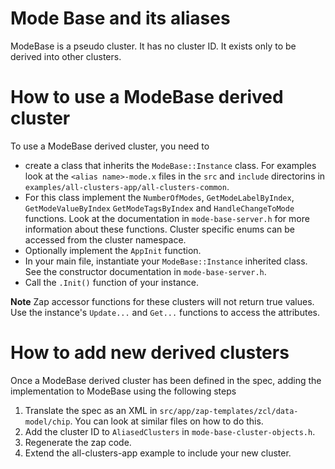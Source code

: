 # Mode Base and its aliases

ModeBase is a pseudo cluster. It has no cluster ID. It exists only to be derived into other clusters.

# How to use a ModeBase derived cluster

To use a ModeBase derived cluster, you need to
* create a class that inherits the `ModeBase::Instance` class. For examples look at the 
`<alias name>-mode.x` files in the `src` and `include` directorins in 
`examples/all-clusters-app/all-clusters-common`. 
* For this class implement the `NumberOfModes`, `GetModeLabelByIndex`, `GetModeValueByIndex`
`GetModeTagsByIndex` and `HandleChangeToMode` functions. Look at the documentation in 
`mode-base-server.h` for more information about these functions. Cluster specific enums 
can be accessed from the cluster namespace.
* Optionally implement the `AppInit` function.
* In your main file, instantiate your `ModeBase::Instance` inherited class. See the constructor
documentation in `mode-base-server.h`.
* Call the `.Init()` function of your instance.

**Note** Zap accessor functions for these clusters will not return true values. Use 
the instance's `Update...` and `Get...` functions to access the attributes.

# How to add new derived clusters

Once a ModeBase derived cluster has been defined in the spec, adding the implementation to ModeBase
using the following steps

1.  Translate the spec as an XML in `src/app/zap-templates/zcl/data-model/chip`. You can look at 
similar files on how to do this.
2.  Add the cluster ID to `AliasedClusters` in `mode-base-cluster-objects.h`.
3.  Regenerate the zap code.
4.  Extend the all-clusters-app example to include your new cluster.
